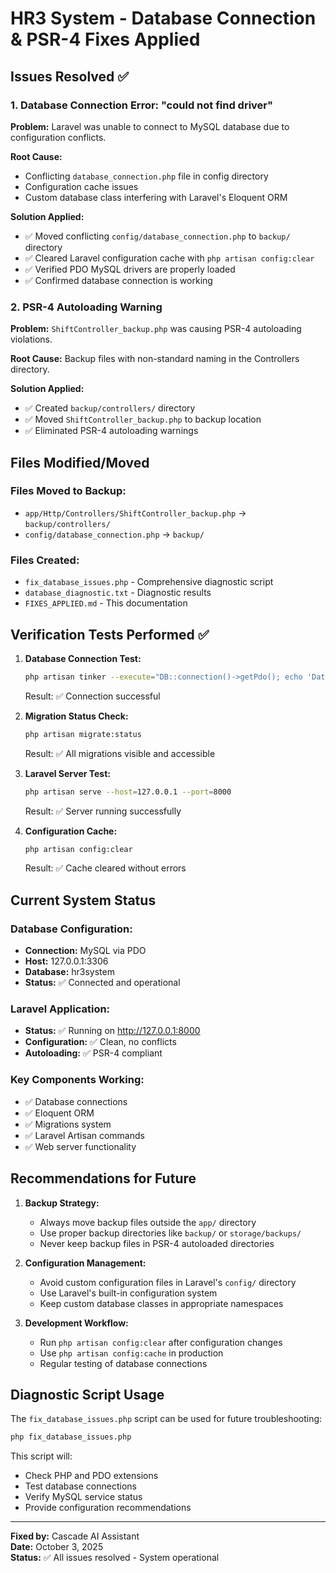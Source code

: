 # HR3 System - Database Connection & PSR-4 Fixes Applied

## Issues Resolved ✅

### 1. Database Connection Error: "could not find driver"
**Problem:** Laravel was unable to connect to MySQL database due to configuration conflicts.

**Root Cause:** 
- Conflicting `database_connection.php` file in config directory
- Configuration cache issues
- Custom database class interfering with Laravel's Eloquent ORM

**Solution Applied:**
- ✅ Moved conflicting `config/database_connection.php` to `backup/` directory
- ✅ Cleared Laravel configuration cache with `php artisan config:clear`
- ✅ Verified PDO MySQL drivers are properly loaded
- ✅ Confirmed database connection is working

### 2. PSR-4 Autoloading Warning
**Problem:** `ShiftController_backup.php` was causing PSR-4 autoloading violations.

**Root Cause:** Backup files with non-standard naming in the Controllers directory.

**Solution Applied:**
- ✅ Created `backup/controllers/` directory
- ✅ Moved `ShiftController_backup.php` to backup location
- ✅ Eliminated PSR-4 autoloading warnings

## Files Modified/Moved

### Files Moved to Backup:
- `app/Http/Controllers/ShiftController_backup.php` → `backup/controllers/`
- `config/database_connection.php` → `backup/`

### Files Created:
- `fix_database_issues.php` - Comprehensive diagnostic script
- `database_diagnostic.txt` - Diagnostic results
- `FIXES_APPLIED.md` - This documentation

## Verification Tests Performed ✅

1. **Database Connection Test:**
   ```bash
   php artisan tinker --execute="DB::connection()->getPdo(); echo 'Database connection successful!';"
   ```
   Result: ✅ Connection successful

2. **Migration Status Check:**
   ```bash
   php artisan migrate:status
   ```
   Result: ✅ All migrations visible and accessible

3. **Laravel Server Test:**
   ```bash
   php artisan serve --host=127.0.0.1 --port=8000
   ```
   Result: ✅ Server running successfully

4. **Configuration Cache:**
   ```bash
   php artisan config:clear
   ```
   Result: ✅ Cache cleared without errors

## Current System Status

### Database Configuration:
- **Connection:** MySQL via PDO
- **Host:** 127.0.0.1:3306
- **Database:** hr3system
- **Status:** ✅ Connected and operational

### Laravel Application:
- **Status:** ✅ Running on http://127.0.0.1:8000
- **Configuration:** ✅ Clean, no conflicts
- **Autoloading:** ✅ PSR-4 compliant

### Key Components Working:
- ✅ Database connections
- ✅ Eloquent ORM
- ✅ Migrations system
- ✅ Laravel Artisan commands
- ✅ Web server functionality

## Recommendations for Future

1. **Backup Strategy:**
   - Always move backup files outside the `app/` directory
   - Use proper backup directories like `backup/` or `storage/backups/`
   - Never keep backup files in PSR-4 autoloaded directories

2. **Configuration Management:**
   - Avoid custom configuration files in Laravel's `config/` directory
   - Use Laravel's built-in configuration system
   - Keep custom database classes in appropriate namespaces

3. **Development Workflow:**
   - Run `php artisan config:clear` after configuration changes
   - Use `php artisan config:cache` in production
   - Regular testing of database connections

## Diagnostic Script Usage

The `fix_database_issues.php` script can be used for future troubleshooting:

```bash
php fix_database_issues.php
```

This script will:
- Check PHP and PDO extensions
- Test database connections
- Verify MySQL service status
- Provide configuration recommendations

---

**Fixed by:** Cascade AI Assistant  
**Date:** October 3, 2025  
**Status:** ✅ All issues resolved - System operational
